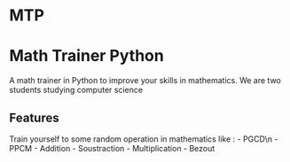 # MTP
<h1>Math Trainer Python</h1>

A math trainer in Python to improve your skills in mathematics.
We are two students studying computer science

<h2> Features </h2>
Train yourself to some random operation in mathematics like :
 - PGCD\n
 - PPCM
 - Addition
 - Soustraction
 - Multiplication
 - Bezout

